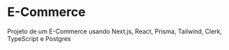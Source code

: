 # E-Commerce
Projeto de um E-Commerce usando Next.js, React, Prisma, Tailwind, Clerk, TypeScript e Postgres
